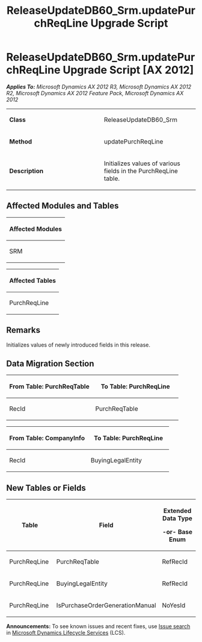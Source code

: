 ﻿---
title: ReleaseUpdateDB60_Srm.updatePurchReqLine Upgrade Script
TOCTitle: ReleaseUpdateDB60_Srm.updatePurchReqLine Upgrade Script
ms:assetid: 9cf60671-bbfd-d480-d576-198f67a801e3
ms:mtpsurl: https://msdn.microsoft.com/en-us/library/JJ686352(v=AX.60)
ms:contentKeyID: 49710054
ms.date: 05/18/2015
mtps_version: v=AX.60
---

# ReleaseUpdateDB60\_Srm.updatePurchReqLine Upgrade Script [AX 2012]


_**Applies To:** Microsoft Dynamics AX 2012 R3, Microsoft Dynamics AX 2012 R2, Microsoft Dynamics AX 2012 Feature Pack, Microsoft Dynamics AX 2012_

<table>
<colgroup>
<col style="width: 50%" />
<col style="width: 50%" />
</colgroup>
<tbody>
<tr class="odd">
<td><p><strong>Class</strong></p></td>
<td><p>ReleaseUpdateDB60_Srm</p></td>
</tr>
<tr class="even">
<td><p><strong>Method</strong></p></td>
<td><p>updatePurchReqLine</p></td>
</tr>
<tr class="odd">
<td><p><strong>Description</strong></p></td>
<td><p>Initializes values of various fields in the PurchReqLine table.</p></td>
</tr>
</tbody>
</table>


## Affected Modules and Tables

<table>
<colgroup>
<col style="width: 100%" />
</colgroup>
<thead>
<tr class="header">
<th><p>Affected Modules</p></th>
</tr>
</thead>
<tbody>
<tr class="odd">
<td><p>SRM</p></td>
</tr>
</tbody>
</table>


<table>
<colgroup>
<col style="width: 100%" />
</colgroup>
<thead>
<tr class="header">
<th><p>Affected Tables</p></th>
</tr>
</thead>
<tbody>
<tr class="odd">
<td><p>PurchReqLine</p></td>
</tr>
</tbody>
</table>


## Remarks

Initializes values of newly introduced fields in this release.

## Data Migration Section

<table>
<colgroup>
<col style="width: 50%" />
<col style="width: 50%" />
</colgroup>
<thead>
<tr class="header">
<th><p>From Table: PurchReqTable</p></th>
<th><p>To Table: PurchReqLine</p></th>
</tr>
</thead>
<tbody>
<tr class="odd">
<td><p>RecId</p></td>
<td><p>PurchReqTable</p></td>
</tr>
</tbody>
</table>


<table>
<colgroup>
<col style="width: 50%" />
<col style="width: 50%" />
</colgroup>
<thead>
<tr class="header">
<th><p>From Table: CompanyInfo</p></th>
<th><p>To Table: PurchReqLine</p></th>
</tr>
</thead>
<tbody>
<tr class="odd">
<td><p>RecId</p></td>
<td><p>BuyingLegalEntity</p></td>
</tr>
</tbody>
</table>


## New Tables or Fields

<table>
<colgroup>
<col style="width: 33%" />
<col style="width: 33%" />
<col style="width: 33%" />
</colgroup>
<thead>
<tr class="header">
<th><p>Table</p></th>
<th><p>Field</p></th>
<th><p>Extended Data Type</p>
<p>-or- Base Enum</p></th>
</tr>
</thead>
<tbody>
<tr class="odd">
<td><p>PurchReqLine</p></td>
<td><p>PurchReqTable</p></td>
<td><p>RefRecId</p></td>
</tr>
<tr class="even">
<td><p>PurchReqLine</p></td>
<td><p>BuyingLegalEntity</p></td>
<td><p>RefRecId</p></td>
</tr>
<tr class="odd">
<td><p>PurchReqLine</p></td>
<td><p>IsPurchaseOrderGenerationManual</p></td>
<td><p>NoYesId</p></td>
</tr>
</tbody>
</table>

  
**Announcements:** To see known issues and recent fixes, use [Issue search](http://go.microsoft.com/fwlink/?linkid=389258) in [Microsoft Dynamics Lifecycle Services](http://go.microsoft.com/fwlink/?linkid=306505) (LCS).

